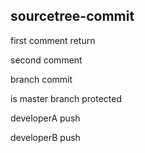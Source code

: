 ## sourcetree-commit

first comment return

second comment

branch commit

is master branch protected

developerA push

developerB push